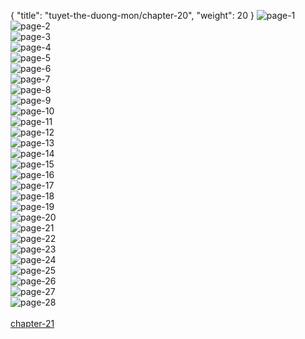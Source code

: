 { "title": "tuyet-the-duong-mon/chapter-20", "weight": 20 }
<img src="tuyet-the-duong-mon_0020_01-3af2a123a90f7778eaed0a504b83128a.webp" alt="page-1" origin="http://i.imgur.com/RW4pZzC.jpg"><br/>
<img src="tuyet-the-duong-mon_0020_02-bd812eabd54a06184b99cf3e59cf47cb.webp" alt="page-2" origin="http://i.imgur.com/1aV8bMP.jpg"><br/>
<img src="tuyet-the-duong-mon_0020_03-9cac0b246a4def015cabbf78560a9670.webp" alt="page-3" origin="http://i.imgur.com/R87BgKb.jpg"><br/>
<img src="tuyet-the-duong-mon_0020_04-f658d0fb62067308391dcd35c88cfcd6.webp" alt="page-4" origin="http://i.imgur.com/WflBZi6.jpg"><br/>
<img src="tuyet-the-duong-mon_0020_05-c9c7a02ed7bf22f46d9146a4c547c32b.webp" alt="page-5" origin="http://i.imgur.com/kNZbFAX.jpg"><br/>
<img src="tuyet-the-duong-mon_0020_06-58c7298d054d8fce997e440af73f3490.webp" alt="page-6" origin="http://i.imgur.com/OMblIzA.jpg"><br/>
<img src="tuyet-the-duong-mon_0020_07-283bb21d6fda8a805367a3707e71dc67.webp" alt="page-7" origin="http://i.imgur.com/aA3it13.jpg"><br/>
<img src="tuyet-the-duong-mon_0020_08-bf81c2d728704da7412ad8f4ccc74335.webp" alt="page-8" origin="http://i.imgur.com/XHKlNss.jpg"><br/>
<img src="tuyet-the-duong-mon_0020_09-caf8ba17f5adb96781f0c5f82b99dd2d.webp" alt="page-9" origin="http://i.imgur.com/CcXcJoK.jpg"><br/>
<img src="tuyet-the-duong-mon_0020_10-a5e444ca9840af9fe085c0b9a25326fb.webp" alt="page-10" origin="http://i.imgur.com/4ZN67SS.jpg"><br/>
<img src="tuyet-the-duong-mon_0020_11-371dbc6426625d0f451c16880688e2f3.webp" alt="page-11" origin="http://i.imgur.com/rVqZsNI.jpg"><br/>
<img src="tuyet-the-duong-mon_0020_12-2cb48f4f2c6904cbd14452b0e739d31d.webp" alt="page-12" origin="http://i.imgur.com/oLEVDN3.jpg"><br/>
<img src="tuyet-the-duong-mon_0020_13-9e71ac672125a87c60b52c4f283b732c.webp" alt="page-13" origin="http://i.imgur.com/UCde1Pm.jpg"><br/>
<img src="tuyet-the-duong-mon_0020_14-b9adb9dbd191aee58ade521bb9d54670.webp" alt="page-14" origin="http://i.imgur.com/COsuDRk.jpg"><br/>
<img src="tuyet-the-duong-mon_0020_15-97ce1ad657e6b14dd214e301f4ae1910.webp" alt="page-15" origin="http://i.imgur.com/IqAT7MM.jpg"><br/>
<img src="tuyet-the-duong-mon_0020_16-89aa0d6d531801366f9b49d404c70b2b.webp" alt="page-16" origin="http://i.imgur.com/lHVEXJD.jpg"><br/>
<img src="tuyet-the-duong-mon_0020_17-a424ea5e237b5fe5469ae10bc9a46cf0.webp" alt="page-17" origin="http://i.imgur.com/RqYF79b.jpg"><br/>
<img src="tuyet-the-duong-mon_0020_18-ada3b8e3ec7bc5610cc09de8b5540f9f.webp" alt="page-18" origin="http://i.imgur.com/nMnmeGE.jpg"><br/>
<img src="tuyet-the-duong-mon_0020_19-62edc31fed9ad05a03d70621a2438a38.webp" alt="page-19" origin="http://i.imgur.com/o47dMiw.jpg"><br/>
<img src="tuyet-the-duong-mon_0020_20-28e3ce89ce09867ab2287d088c713214.webp" alt="page-20" origin="http://i.imgur.com/nfoPfu6.jpg"><br/>
<img src="tuyet-the-duong-mon_0020_21-068c2821e96b81f17e149612c9ee6dba.webp" alt="page-21" origin="http://i.imgur.com/YHrJBjb.jpg"><br/>
<img src="tuyet-the-duong-mon_0020_22-3b2ed609fa273eeb9d7da772c6909081.webp" alt="page-22" origin="http://i.imgur.com/qr2a7cr.jpg"><br/>
<img src="tuyet-the-duong-mon_0020_23-2603cb870c8bc8da5c1ef19ce1d87364.webp" alt="page-23" origin="http://i.imgur.com/erTvfa4.jpg"><br/>
<img src="tuyet-the-duong-mon_0020_24-27b523b3611739916ecd30557d23f06a.webp" alt="page-24" origin="http://i.imgur.com/NNANhAD.jpg"><br/>
<img src="tuyet-the-duong-mon_0020_25-54e34fed01227f192e81121fff7b2d53.webp" alt="page-25" origin="http://i.imgur.com/yihthOU.jpg"><br/>
<img src="tuyet-the-duong-mon_0020_26-108993dffe93547c76202ab7bc916338.webp" alt="page-26" origin="http://i.imgur.com/H6LQ7F9.jpg"><br/>
<img src="tuyet-the-duong-mon_0020_27-fe21c6e5824d155b932efca82791a393.webp" alt="page-27" origin="http://i.imgur.com/nb1xMxW.jpg"><br/>
<img src="tuyet-the-duong-mon_0020_28-922653d0f919725285795d28a6f04870.webp" alt="page-28" origin="http://i.imgur.com/mBuUJst.jpg"><br/>
<br/><a class="nextchap" href="/tuyet-the-duong-mon/chapter-21">chapter-21</a>
